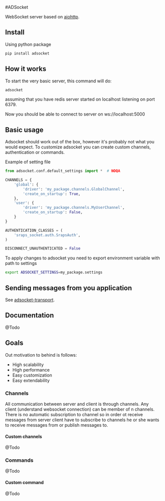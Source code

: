#ADSocket

WebSocket server based on [aiohttp](https://github.com/aio-libs/aiohttp).


## Install

Using python package

``` bash
pip install adsocket
```

## How it works

To start the very basic server, this command will do:
 ``` bash
adsocket
```
assuming that you have redis server started on localhost listening on port 6379.

Now you should be able to connect to server on ws://localhost:5000

## Basic usage

Adsocket should work out of the box, however it's probably not what you would expect. 
To customize adsocket you can create custom channels, authentication or commands.

Example of setting file

```python
from adsocket.conf.default_settings import *  # NOQA

CHANNELS = {
    'global': {
        'driver': 'my_package.channels.GlobalChannel',
        'create_on_startup': True,
    },
    'user': {
        'driver': 'my_package.channels.MyUserChannel',
        'create_on_startup': False,
    }
}

AUTHENTICATION_CLASSES = (
    'sraps_socket.auth.SrapsAuth',
)

DISCONNECT_UNAUTHENTICATED = False

```
To apply changes to adsocket you need to export environment variable with 
path to settings

 ``` bash
export ADSOCKET_SETTINGS=my_package.settings
```

## Sending messages from you application

See [adsocket-transport](https://github.com/AwesomeDevelopersUG/adsocket-transport).

## Documentation

@Todo

## Goals
Out motivation to behind is follows:
 * High scalability
 * High performance
 * Easy customization
 * Easy extendability

### Channels

All communication between server and client is through channels. 
Any client (understand websocket connection) can be member of n channels. 
There is no automatic subscription to channel so in order ot receive messages 
from server client have to subscribe to channels he or she wants to receive 
messages from or publish messages to.

#### Custom channels

@Todo

 
### Commands

@Todo

#### Custom command

@Todo
